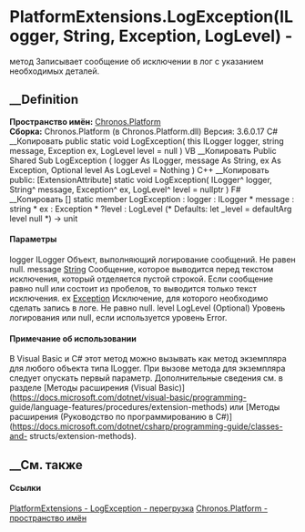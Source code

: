 # PlatformExtensions.LogException(ILogger, String, Exception, LogLevel) -
метод
Записывает сообщение об исключении в лог с указанием необходимых деталей.
## __Definition
 **Пространство имён:** [Chronos.Platform](N_Chronos_Platform.htm)  
 **Сборка:** Chronos.Platform (в Chronos.Platform.dll) Версия: 3.6.0.17
C# __Копировать
     public static void LogException(
    	this ILogger logger,
    	string message,
    	Exception ex,
    	LogLevel level = null
    )
VB __Копировать
    <ExtensionAttribute>
    Public Shared Sub LogException ( 
    	logger As ILogger,
    	message As String,
    	ex As Exception,
    	Optional level As LogLevel = Nothing
    )
C++ __Копировать
     public:
    [ExtensionAttribute]
    static void LogException(
    	ILogger^ logger, 
    	String^ message, 
    	Exception^ ex, 
    	LogLevel^ level = nullptr
    )
F# __Копировать
     [<ExtensionAttribute>]
    static member LogException : 
            logger : ILogger * 
            message : string * 
            ex : Exception * 
            ?level : LogLevel 
    (* Defaults:
            let _level = defaultArg level null
    *)
    -> unit 
#### Параметры
logger ILogger
    Объект, выполняющий логирование сообщений. Не равен null.
message [String](https://learn.microsoft.com/dotnet/api/system.string)
     Сообщение, которое выводится перед текстом исключения, который отделяется пустой строкой. Если сообщение равно null или состоит из пробелов, то выводится только текст исключения. 
ex [Exception](https://learn.microsoft.com/dotnet/api/system.exception)
    Исключение, для которого необходимо сделать запись в логе. Не равно null.
level LogLevel (Optional)
    Уровень логирования или null, если используется уровень Error.
#### Примечание об использовании
В Visual Basic и C# этот метод можно вызывать как метод экземпляра для любого
объекта типа ILogger. При вызове метода для экземпляра следует опускать первый
параметр. Дополнительные сведения см. в разделе [Методы расширения (Visual
Basic)](https://docs.microsoft.com/dotnet/visual-basic/programming-
guide/language-features/procedures/extension-methods) или [Методы расширения
(Руководство по программированию в
C#)](https://docs.microsoft.com/dotnet/csharp/programming-guide/classes-and-
structs/extension-methods).
##  __См. также
#### Ссылки
[PlatformExtensions - ](T_Chronos_Platform_PlatformExtensions.htm)
[LogException -
перегрузка](Overload_Chronos_Platform_PlatformExtensions_LogException.htm)
[Chronos.Platform - пространство имён](N_Chronos_Platform.htm)
